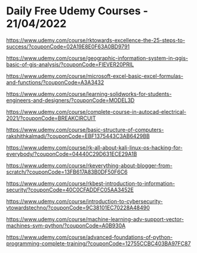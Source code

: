 # Daily Free Udemy Courses - 21/04/2022

https://www.udemy.com/course/rktowards-excellence-the-25-steps-to-success/?couponCode=02A19E8E0F63A0BD9791
https://www.udemy.com/course/geographic-information-system-in-qgis-basic-of-gis-analysis/?couponCode=FIEVER20PRIL
https://www.udemy.com/course/microsoft-excel-basic-excel-formulas-and-functions/?couponCode=A3A3432
https://www.udemy.com/course/learning-solidworks-for-students-engineers-and-designers/?couponCode=MODEL3D
https://www.udemy.com/course/complete-course-in-autocad-electrical-2021/?couponCode=BREAKCIRCUIT
https://www.udemy.com/course/basic-structure-of-computers-rakshithkalmadi/?couponCode=EBF1375443C3AB6429BB
https://www.udemy.com/course/rk-all-about-kali-linux-os-hacking-for-everybody/?couponCode=04440C29D631ECE29A1B
https://www.udemy.com/course/rkeverything-about-blogger-from-scratch/?couponCode=13FB617A83B0DF50F6C6
https://www.udemy.com/course/rkbest-introduction-to-information-security/?couponCode=40C0CFADDFC05AA3452E
https://www.udemy.com/course/introduction-to-cybersecurity-vtowardstechno/?couponCode=9C38101EC70228A48490
https://www.udemy.com/course/machine-learning-adv-support-vector-machines-svm-python/?couponCode=A0B930A
https://www.udemy.com/course/advanced-foundations-of-python-programming-complete-training/?couponCode=12755CCBC403BA97FC87
